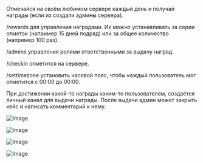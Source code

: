 Отмечайся на своём любимом сервере каждый день и получай награды (если их создали админы сервера).

/rewards для управления наградами. Их можно устанавливать за серии отметок (например 15 дней подряд) или за общее количество (например 100 раз).

/admins управления ролями ответственными за выдачу наград.

/checkin отметится на сервере.

/settimezone установить часовой пояс, чтобы каждый пользователь мог отметится с 00:00 до 00:00.

При достижении какой-то награды каким-то пользователем, создаётся личный канал для выдачи награды. После выдачи админ может закрыть кейс и написать комментарий к нему.

![Image](https://github.com/user-attachments/assets/97523dbc-da4a-41f9-ab03-2813772cf306)

![Image](https://github.com/user-attachments/assets/b9c60e97-6bd7-4b27-b7e6-9a9d463ee43b)

![Image](https://github.com/user-attachments/assets/2ca1278b-2c8a-497d-bf7b-643b7479c523)

![Image](https://github.com/user-attachments/assets/a2fc8efa-eca2-44eb-9486-cafc36003183)
